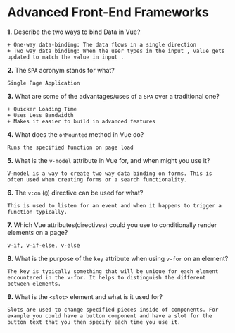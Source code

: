 # Advanced Front-End Frameworks


**1.** Describe the two ways to bind Data in Vue?
<!-- enter you answer in the space below -->
```
+ One-way data-binding: The data flows in a single direction
+ Two way data binding: When the user types in the input , value gets updated to match the value in input . 
```

**2.** The `SPA` acronym stands for what?
<!-- enter you answer in the space below -->
```
Single Page Application
```
**3.** What are some of the advantages/uses of a `SPA` over a traditional one?
<!-- enter you answer in the space below -->
```
+ Quicker Loading Time
+ Uses Less Bandwidth
+ Makes it easier to build in advanced features
```
**4.** What does the `onMounted` method in Vue do?
<!-- enter you answer in the space below -->
```
Runs the specified function on page load
```
**5.** What is the `v-model` attribute in Vue for, and when might you use it?
<!-- enter you answer in the space below -->
```
V-model is a way to create two way data binding on forms. This is often used when creating forms or a search functionality.
```
**6.** The `v:on` (`@`) directive can be used for what?
<!-- enter you answer in the space below -->
```
This is used to listen for an event and when it happens to trigger a function typically. 
```
**7.** Which Vue attributes(directives) could you use to conditionally render elements on a page?
<!-- enter you answer in the space below -->
```
v-if, v-if-else, v-else
```
**8.** What is the purpose of the `key` attribute when using `v-for` on an element?
<!-- enter you answer in the space below -->
```
The key is typically something that will be unique for each element encountered in the v-for. It helps to distinguish the different between elements. 
```
**9.** What is the `<slot>` element and what is it used for?
<!-- enter you answer in the space below -->
```
Slots are used to change specified pieces inside of components. For example you could have a button component and have a slot for the button text that you then specify each time you use it.
```